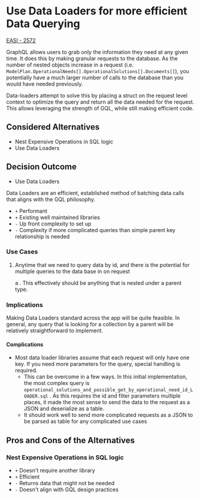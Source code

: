 # Use Data Loaders for more efficient Data Querying

[EASI - 2572](https://jiraent.cms.gov/browse/EASI-2572)

GraphQL allows users to grab only the information they need at any given time. It does this by making granular requests to the database. As the number of nested objects increase in a request (i.e. `ModelPlan.OperationalNeeds[].OperationalSolutions[].Documents[]`), you potentially have a much larger number of calls to the database than you would have needed previously. 

Data-loaders attempt to solve this by placing a struct on the request level context to optimize the query and return all the data needed for the request. This allows leveraging the strength of GQL, while still making efficient code.

## Considered Alternatives

* Nest Expensive Operations in SQL logic
* Use Data Loaders

## Decision Outcome

* Use Data Loaders

Data Loaders are an efficient, established method of batching data calls that aligns with the GQL philosophy.

* `+` Performant
* `+` Existing well maintained libraries
* `-` Up front complexity to set up
* `-` Complexity if more complicated queries than simple parent key relationship is needed

### Use Cases
1. Anytime that we need to query data by id, and there is the potential for multiple queries to the data base in on request
 
   a . This effectively should be anything that is nested under a parent type.

### Implications

Making Data Loaders standard across the app will be quite feasible. In general, any query that is looking for a collection by a parent will be relatively straightforward to implement.

#### Complications
 * Most data loader libraries assume that each request will only have one key. If you need more parameters for the query, special handling is required.
    * This can be overcome in a few ways. In this initial implementation, the most complex query is `operational_solutions_and_possible_get_by_operational_need_id_LOADER.sql` . As this requires the id and filter parameters multiple places, it made the most sense to send the data to the request as a JSON and deserialize as a table.
    * It should work well to send more complicated requests as a JSON to be parsed as table for any complicated use cases

## Pros and Cons of the Alternatives <!-- optional -->

### Nest Expensive Operations in SQL logic

* `+` Doesn't require another library
* `+` Efficient
* `-` Returns data that might not be needed
* `-` Doesn't align with GQL design practices
